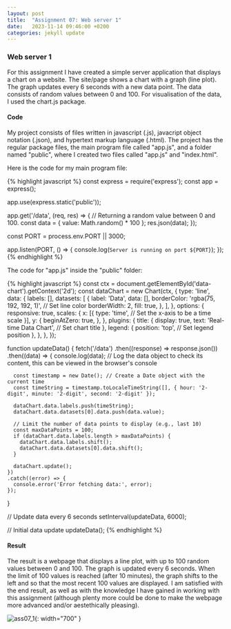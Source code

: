 ```yaml
---
layout: post
title:  "Assignment 07: Web server 1"
date:   2023-11-14 09:46:00 +0200
categories: jekyll update
---
```


### **Web server 1**  

For this assignment I have created a simple server application that displays a chart on a website. The site/page shows a chart with a graph (line plot). The graph updates every 6 seconds with a new data point. The data consists of random values between 0 and 100. For visualisation of the data, I used the chart.js package.

#### Code

My project consists of files written in javascript (.js), javacript object notation (.json), and hypertext markup language (.html). The project has the regular package files, the main program file called "app.js", and a folder named "public", where I created two files called "app.js" and "index.html".

Here is the code for my main program file:

{% highlight javascript %}
const express = require('express');
const app = express();

app.use(express.static('public'));

app.get('/data', (req, res) => {
  // Returning a random value between 0 and 100.
  const data = { value: Math.random() * 100 };
  res.json(data);
});

const PORT = process.env.PORT || 3000;

app.listen(PORT, () => {
  console.log(`Server is running on port ${PORT}`);
});
{% endhighlight %}

The code for "app.js" inside the "public" folder:

{% highlight javascript %}
const ctx = document.getElementById('data-chart').getContext('2d');
const dataChart = new Chart(ctx, {
  type: 'line',
  data: {
    labels: [],
    datasets: [
      {
        label: 'Data',
        data: [],
        borderColor: 'rgba(75, 192, 192, 1)', // Set line color
        borderWidth: 2,
        fill: true,
      },
    ],
  },
  options: {
    responsive: true,
    scales: {
      x: [{
        type: 'time', // Set the x-axis to be a time scale
      }],
      y: {
        beginAtZero: true,
      },
    },
    plugins: {
      title: {
        display: true,
        text: 'Real-time Data Chart', // Set chart title
      },
      legend: {
        position: 'top', // Set legend position
      },
    },
  },
});

function updateData() {
  fetch('/data')
    .then((response) => response.json())
    .then((data) => {
      console.log(data); // Log the data object to check its content, this can be viewed in the browser's console

      const timestamp = new Date(); // Create a Date object with the current time
      const timeString = timestamp.toLocaleTimeString([], { hour: '2-digit', minute: '2-digit', second: '2-digit' });
      
      dataChart.data.labels.push(timeString);
      dataChart.data.datasets[0].data.push(data.value);

      // Limit the number of data points to display (e.g., last 10)
      const maxDataPoints = 100;
      if (dataChart.data.labels.length > maxDataPoints) {
        dataChart.data.labels.shift();
        dataChart.data.datasets[0].data.shift();
      }

      dataChart.update();
    })
    .catch((error) => {
      console.error('Error fetching data:', error);
    });
}

// Update data every 6 seconds
setInterval(updateData, 6000);

// Initial data update
updateData();
{% endhighlight %}

#### Result

The result is a webpage that displays a line plot, with up to 100 random values between 0 and 100. The graph is updated every 6 seconds. When the limit of 100 values is reached (after 10 minutes), the graph shifts to the left and so that the most recent 100 values are displayed. I am satisfied with the end result, as well as with the knowledge I have gained in working with this assignment (although plenty more could be done to make the webpage more advanced and/or aestethically pleasing).

![ass07_1](https://github.com/PrinceSig/ADA525/assets/94006886/d3b3f120-d5d5-4832-942f-c627ebce9eb0){: width="700" }